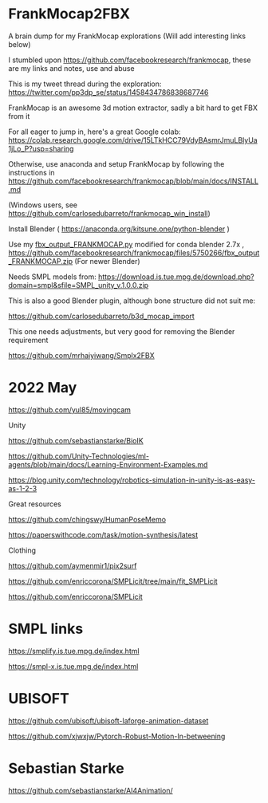 # FrankMocap2FBX
A brain dump for my FrankMocap explorations 
(Will add interesting links below)

I stumbled upon https://github.com/facebookresearch/frankmocap, these are my links and notes, use and abuse

This is my tweet thread during the exploration: https://twitter.com/pp3dp_se/status/1458434786838687746

FrankMocap is an awesome 3d motion extractor, sadly a bit hard to get FBX from it

For all eager to jump in, here's a great Google colab:  https://colab.research.google.com/drive/15LTkHCC79VdyBAsmrJmuLBlyUa1jLo_P?usp=sharing

Otherwise, use anaconda and setup FrankMocap by following the instructions in https://github.com/facebookresearch/frankmocap/blob/main/docs/INSTALL.md

(Windows users, see https://github.com/carlosedubarreto/frankmocap_win_install)

Install Blender ( https://anaconda.org/kitsune.one/python-blender )

Use my [fbx_output_FRANKMOCAP.py](fbx_output_FRANKMOCAP.py) modified for conda blender 2.7x , https://github.com/facebookresearch/frankmocap/files/5750266/fbx_output_FRANKMOCAP.zip (For newer Blender)

Needs SMPL models from: https://download.is.tue.mpg.de/download.php?domain=smpl&sfile=SMPL_unity_v.1.0.0.zip

This is also a good Blender plugin, although bone structure did not suit me:

https://github.com/carlosedubarreto/b3d_mocap_import


This one needs adjustments, but very good for removing the Blender requirement

https://github.com/mrhaiyiwang/Smplx2FBX

# 2022 May

https://github.com/yul85/movingcam

Unity

https://github.com/sebastianstarke/BioIK

https://github.com/Unity-Technologies/ml-agents/blob/main/docs/Learning-Environment-Examples.md

https://blog.unity.com/technology/robotics-simulation-in-unity-is-as-easy-as-1-2-3

Great resources 

https://github.com/chingswy/HumanPoseMemo

https://paperswithcode.com/task/motion-synthesis/latest

Clothing

https://github.com/aymenmir1/pix2surf

https://github.com/enriccorona/SMPLicit/tree/main/fit_SMPLicit

https://github.com/enriccorona/SMPLicit

# SMPL links
https://smplify.is.tue.mpg.de/index.html

https://smpl-x.is.tue.mpg.de/index.html

# UBISOFT
https://github.com/ubisoft/ubisoft-laforge-animation-dataset

https://github.com/xjwxjw/Pytorch-Robust-Motion-In-betweening

# Sebastian Starke
https://github.com/sebastianstarke/AI4Animation/
